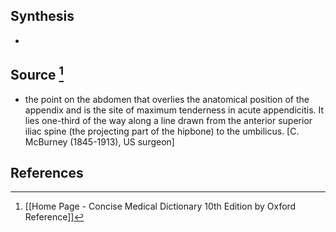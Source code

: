 ## Synthesis
- 
## Source [^1]
- the point on the abdomen that overlies the anatomical position of the appendix and is the site of maximum tenderness in acute appendicitis. It lies one-third of the way along a line drawn from the anterior superior iliac spine (the projecting part of the hipbone) to the umbilicus. \[C. McBurney (1845-1913), US surgeon]
## References

[^1]: [[Home Page - Concise Medical Dictionary 10th Edition by Oxford Reference]]